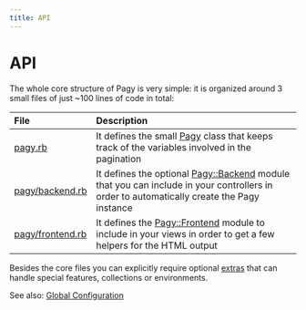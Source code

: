 ```yaml
---
title: API
---
```

# API

The whole core structure of Pagy is very simple: it is organized around 3 small files of just ~100 lines of code in total:

| File                                                                                 | Description                                                                                                                                                |
|:-------------------------------------------------------------------------------------|:-----------------------------------------------------------------------------------------------------------------------------------------------------------|
| [pagy.rb](https://github.com/ddnexus/pagy/blob/master/lib/pagy.rb)                   | It defines the small [Pagy](api/pagy.md) class that keeps track of the variables involved in the pagination                                                |
| [pagy/backend.rb](https://github.com/ddnexus/pagy/blob/master/lib/pagy/backend.rb)   | It defines the optional [Pagy::Backend](api/backend.md) module that you can include in your controllers in order to automatically create the Pagy instance |
| [pagy/frontend.rb](https://github.com/ddnexus/pagy/blob/master/lib/pagy/frontend.rb) | It defines the [Pagy::Frontend](api/frontend.md) module to include in your views in order to get a few helpers for the HTML output                         |

Besides the core files you can explicitly require optional [extras](extras.md) that can handle special features, collections or environments.

See also: [Global Configuration](how-to.md#global-configuration)
